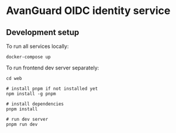 # AvanGuard OIDC identity service

## Development setup

To run all services locally:

```
docker-compose up
```

To run frontend dev server separately:

```
cd web

# install pnpm if not installed yet
npm install -g pnpm

# install dependencies
pnpm install

# run dev server
pnpm run dev
```
